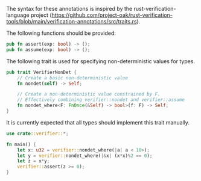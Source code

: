 The syntax for these annotations is inspired by the rust-verification-language project (https://github.com/project-oak/rust-verification-tools/blob/main/verification-annotations/src/traits.rs).

The following functions should be provided:
```rust
pub fn assert(exp: bool) -> ();
pub fn assume(exp: bool) -> ();
```

The following trait is used for specifying non-deterministic values for types.
```rust
pub trait VerifierNonDet {
    // Create a basic non-deterministic value
    fn nondet(self) -> Self;

    // Create a non-deterministic value constrained by F.
    // Effectively combining verifier::nondet and verifier::assume
    fn nondet_where<F: FnOnce(&Self) -> bool>(f: F) -> Self;
}
```
It is currently expected that all types should implement this trait manually.

```rust
use crate::verifier::*;

fn main() {
    let x: u32 = verifier::nondet_where(|a| a < 10>);
    let y = verifier::nondet_where(|&x| (x*x)%2 == 0);
    let z = x*y;
    verifier::assert(z >= 0);
}
